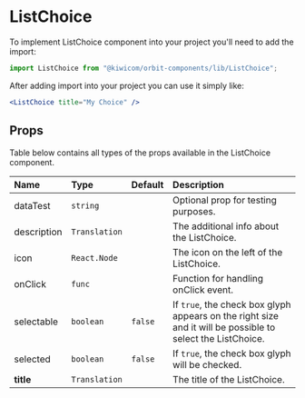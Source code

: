 # ListChoice
To implement ListChoice component into your project you'll need to add the import:
```jsx
import ListChoice from "@kiwicom/orbit-components/lib/ListChoice";
```
After adding import into your project you can use it simply like:
```jsx
<ListChoice title="My Choice" />
```
## Props
Table below contains all types of the props available in the ListChoice component.

| Name              | Type          | Default | Description                      |
| :---------------- | :------------ | :------ | :------------------------------- |
| dataTest          | `string`      |         | Optional prop for testing purposes.
| description       | `Translation` |         | The additional info about the ListChoice.
| icon              | `React.Node`  |         | The icon on the left of the ListChoice.
| onClick           | `func`        |         | Function for handling onClick event.
| selectable        | `boolean`     | `false` | If `true`, the check box glyph appears on the right size and it will be possible to select the ListChoice.
| selected          | `boolean`     | `false` | If `true`, the check box glyph will be checked.
| **title**         | `Translation` |         | The title of the ListChoice.
